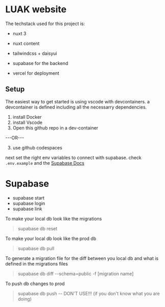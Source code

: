 # LUAK website

The techstack used for this project is:

- nuxt 3
- nuxt content
- tailwindcss + daisyui

- supabase for the backend
- vercel for deployment

## Setup

The easiest way to get started is using vscode with devcontainers. a devcontainer is defined including all the necessarry dependencies.

1. install Docker
2. install Vscode
3. Open this github repo in a dev-container

---OR---

3. use github codespaces

next set the right env variables to connect with supabase. check `.env.example` and the [Supabase Docs](https://supabase.com/docs/guides/getting-started)

# Supabase

- supabase start
- supabase login
- supabase link

To make your local db look like the migrations

> supabase db reset

To make your local db look like the prod db

> supabase db pull

To generate a migration file for the diff between you local db and what is defined in the migrations files

> supabase db diff --schema=public -f [migration name]

To push db changes to prod

> supabase db push -- DON'T USE!!! (if you don't know what you are doing)

